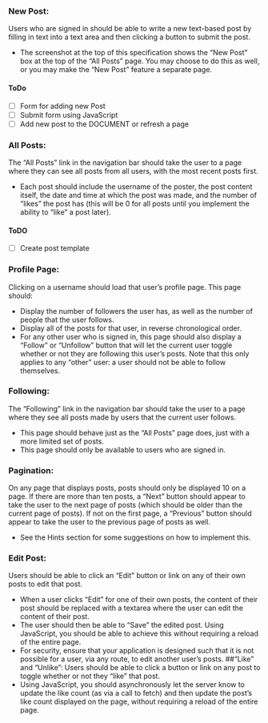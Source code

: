 ### New Post: 
Users who are signed in should be able to write a new text-based post by filling in text into a text area and then clicking a button to submit the post.
 - The screenshot at the top of this specification shows the “New Post” box at the top of the “All Posts” page. You may choose to do this as well, or you may make the “New Post” feature a separate page.
#### ToDo
 - [ ] Form for adding new Post
 - [ ] Submit form using JavaScript
 - [ ] Add new post to the DOCUMENT or refresh a page
### All Posts: 
The “All Posts” link in the navigation bar should take the user to a page where they can see all posts from all users, with the most recent posts first.
 - Each post should include the username of the poster, the post content itself, the date and time at which the post was made, and the number of “likes” the post has (this will be 0 for all posts until you implement the ability to “like” a post later).
#### ToDO
 - [ ] Create post template
### Profile Page:
Clicking on a username should load that user’s profile page. This page should:
 - Display the number of followers the user has, as well as the number of people that the user follows.
 - Display all of the posts for that user, in reverse chronological order.
 - For any other user who is signed in, this page should also display a “Follow” or “Unfollow” button that will let the current user toggle whether or not they are following this user’s posts. Note that this only applies to any “other” user: a user should not be able to follow themselves.
### Following: 
The “Following” link in the navigation bar should take the user to a page where they see all posts made by users that the current user follows.
 - This page should behave just as the “All Posts” page does, just with a more limited set of posts.
 - This page should only be available to users who are signed in.
### Pagination: 
 On any page that displays posts, posts should only be displayed 10 on a page. If there are more than ten posts, a “Next” button should appear to take the user to the next page of posts (which should be older than the current page of posts). If not on the first page, a “Previous” button should appear to take the user to the previous page of posts as well.
 - See the Hints section for some suggestions on how to implement this.
### Edit Post: 
Users should be able to click an “Edit” button or link on any of their own posts to edit that post.
 - When a user clicks “Edit” for one of their own posts, the content of their post should be replaced with a textarea where the user can edit the content of their post.
 - The user should then be able to “Save” the edited post. Using JavaScript, you should be able to achieve this without requiring a reload of the entire page.
 - For security, ensure that your application is designed such that it is not possible for a user, via any route, to edit another user’s posts.
##“Like” and “Unlike”: 
Users should be able to click a button or link on any post to toggle whether or not they “like” that post.
 - Using JavaScript, you should asynchronously let the server know to update the like count (as via a call to fetch) and then update the post’s like count displayed on the page, without requiring a reload of the entire page.